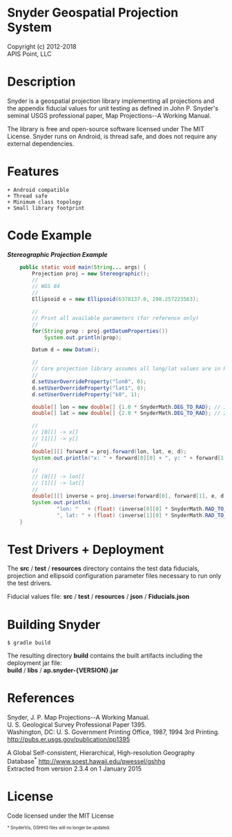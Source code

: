 Snyder Geospatial Projection System
===================================

Copyright (c) 2012-2018<br/>
APIS Point, LLC

Description
===========

Snyder is a geospatial projection library implementing all projections and the appendix fiducial values for unit testing as defined in John P. Snyder's seminal USGS professional paper, Map Projections--A Working Manual.

The library is free and open-source software licensed under The MIT License. Snyder runs on Android, is thread safe, and does not require any external dependencies.

Features
========
    + Android compatible
    + Thread safe
    + Minimum class topology
    + Small library footprint

Code Example
============

***Stereographic Projection Example***
```Java
    public static void main(String... args) {
        Projection proj = new Stereographic();
        //
        // WGS 84
        //
        Ellipsoid e = new Ellipsoid(6378137.0, 298.257223563);

        //
        // Print all available parameters (for reference only)
        //
        for(String prop : proj.getDatumProperties())
            System.out.println(prop);

        Datum d = new Datum();

        //
        // Core projection library assumes all long/lat values are in Radians
        //
        d.setUserOverrideProperty("lon0", 0);
        d.setUserOverrideProperty("lat1", 0);
        d.setUserOverrideProperty("k0", 1);

        double[] lon = new double[] {1.0 * SnyderMath.DEG_TO_RAD}; // 1.0 degree
        double[] lat = new double[] {2.0 * SnyderMath.DEG_TO_RAD}; // 2.0 degree

        //
        // [0][] -> x[]
        // [1][] -> y[]
        //
        double[][] forward = proj.forward(lon, lat, e, d);
        System.out.println("x: " + forward[0][0] + ", y: " + forward[1][0]);

        //
        // [0][] -> lon[]
        // [1][] -> lat[]
        //
        double[][] inverse = proj.inverse(forward[0], forward[1], e, d);
        System.out.println(
                "lon: "   + (float) (inverse[0][0] * SnyderMath.RAD_TO_DEG) +
                ", lat: " + (float) (inverse[1][0] * SnyderMath.RAD_TO_DEG));
    }
```

Test Drivers + Deployment
=========================

The **src** / **test** / **resources** directory contains the test data fiducials,
projection and ellipsoid configuration parameter files necessary to run only the test drivers.

Fiducial values file: **src** / **test** / **resources** / **json** / **Fiducials.json**

Building Snyder
=========================

```
$ gradle build
```

The resulting directory **build** contains the built artifacts including the deployment jar file:<br/>
**build** / **libs** / **ap.snyder-{VERSION}.jar**

References
==========

   Snyder, J. P. Map Projections--A Working Manual.<br/>
   U. S. Geological Survey Professional Paper 1395.<br/>
   Washington, DC: U. S. Government Printing Office, 1987, 1994 3rd Printing.<br/>
   http://pubs.er.usgs.gov/publication/pp1395

   A Global Self-consistent, Hierarchical, High-resolution Geography Database<sup>\*</sup>
   http://www.soest.hawaii.edu/pwessel/gshhg<br/>
   Extracted from version 2.3.4 on 1 January 2015

License
=======

Code licensed under the MIT License

<sub><sup>\* SnyderVis, GSHHG files will no longer be updated.</sup></sub>

